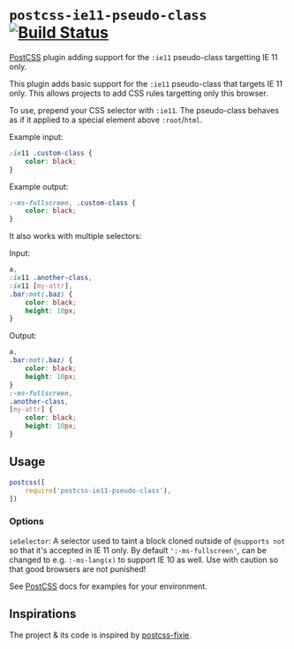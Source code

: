 # `postcss-ie11-pseudo-class` [![Build Status][ci-img]][ci]

[PostCSS] plugin adding support for the `:ie11` pseudo-class targetting IE 11 only.

[PostCSS]: https://github.com/postcss/postcss
[ci-img]:  https://travis-ci.org/mgol/postcss-ie11-pseudo-class.svg
[ci]:      https://travis-ci.org/mgol/postcss-ie11-pseudo-class

This plugin adds basic support for the `:ie11` pseudo-class that targets IE 11 only. This allows projects to add CSS rules targetting only this browser.

To use, prepend your CSS selector with `:ie11`. The pseudo-class behaves as if it applied to a special element above `:root`/`html`.

Example input:
```css
:ie11 .custom-class {
    color: black;
}
```

Example output:
```css
:-ms-fullscreen, .custom-class {
    color: black;
}
```

It also works with multiple selectors:

Input:
```css
a,
:ie11 .another-class,
:ie11 [my-attr],
.bar:not(.baz) {
    color: black;
    height: 10px;
}
```

Output:
```css
a,
.bar:not(.baz) {
    color: black;
    height: 10px;
}
:-ms-fullscreen,
.another-class,
[my-attr] {
    color: black;
    height: 10px;
}
```

## Usage

```js
postcss([
    require('postcss-ie11-pseudo-class'),
])
```

### Options

`ieSelector`: A selector used to taint a block cloned outside of `@supports not` so that it's accepted in IE 11 only. By default `':-ms-fullscreen'`, can be changed to e.g. `:-ms-lang(x)` to support IE 10 as well. Use with caution so that good browsers are not punished!

See [PostCSS] docs for examples for your environment.

## Inspirations

The project & its code is inspired by [postcss-fixie](https://www.npmjs.com/package/postcss-fixie).
